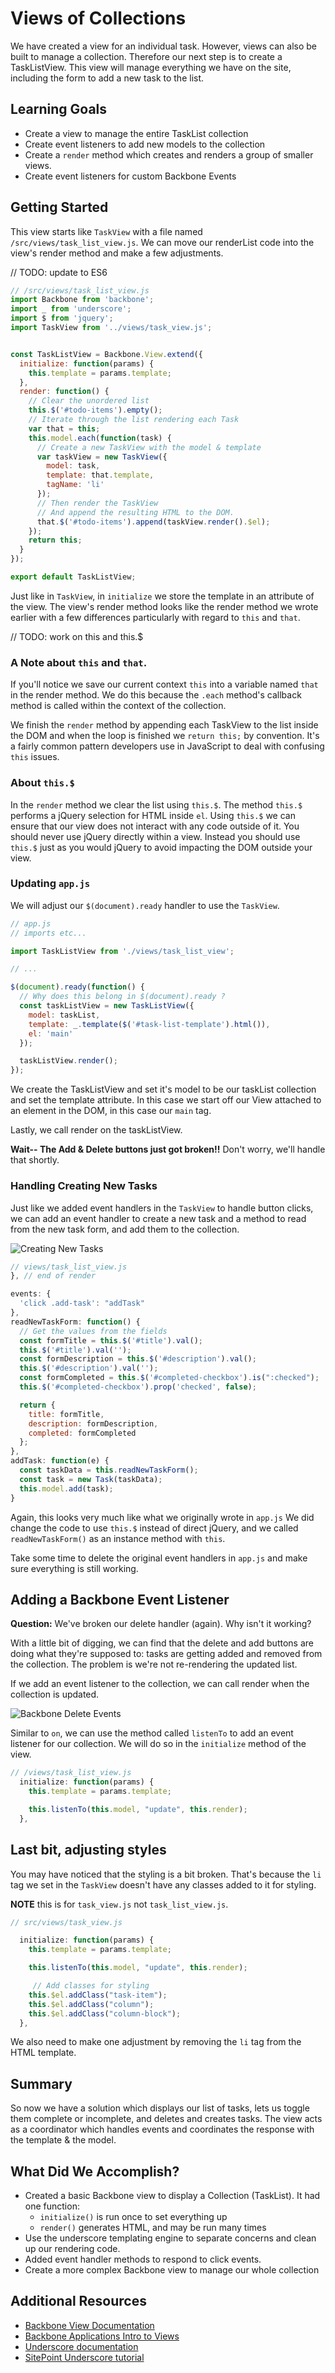 # Views of Collections

We have created a view for an individual task.  However, views can also be built to manage a collection.  Therefore our next step is to create a TaskListView.  This view will manage everything we have on the site, including the form to add a new task to the list.

## Learning Goals
-  Create a view to manage the entire TaskList collection
-  Create event listeners to add new models to the collection
-  Create a `render` method which creates and renders a group of smaller views.  
-  Create event listeners for custom Backbone Events

## Getting Started

This view starts like `TaskView` with a file named `/src/views/task_list_view.js`.  We can move our renderList code into the view's render method and make a few adjustments.

// TODO: update to ES6
```javascript
// /src/views/task_list_view.js
import Backbone from 'backbone';
import _ from 'underscore';
import $ from 'jquery';
import TaskView from '../views/task_view.js';


const TaskListView = Backbone.View.extend({
  initialize: function(params) {
    this.template = params.template;
  },
  render: function() {
    // Clear the unordered list
    this.$('#todo-items').empty();
    // Iterate through the list rendering each Task
    var that = this;
    this.model.each(function(task) {
      // Create a new TaskView with the model & template
      var taskView = new TaskView({
        model: task,
        template: that.template,
        tagName: 'li'
      });
      // Then render the TaskView
      // And append the resulting HTML to the DOM.
      that.$('#todo-items').append(taskView.render().$el);
    });
    return this;
  }
});

export default TaskListView;
```
Just like in `TaskView`, in `initialize` we store the template in an attribute of the view.  The view's render method looks like the render method we wrote earlier with a few differences particularly with regard to `this` and `that`.


// TODO: work on this and this.$
### A Note about `this` and `that`.  

If you'll notice we save our current context `this` into a variable named `that` in the render method.  We do this because the `.each` method's callback method is called within the context of the collection.  

We finish the `render` method by appending each TaskView to the list inside the DOM and when the loop is finished we `return this;` by convention.  It's a fairly common pattern developers use in JavaScript to deal with confusing `this` issues.


### About `this.$`

In the `render` method we clear the list using `this.$`.  The method `this.$` performs a jQuery selection for HTML inside `el`.  Using `this.$` we can ensure that our view does not interact with any code outside of it.  You should never use jQuery directly within a view.  Instead you should use `this.$` just as you would jQuery to avoid impacting the DOM outside your view.  


### Updating `app.js`

We will adjust our `$(document).ready` handler to use the `TaskView`.


```javascript
// app.js
// imports etc...

import TaskListView from './views/task_list_view';

// ...

$(document).ready(function() {
  // Why does this belong in $(document).ready ?
  const taskListView = new TaskListView({
    model: taskList,
    template: _.template($('#task-list-template').html()),
    el: 'main'
  });

  taskListView.render();
});
```

We create the TaskListView and set it's model to be our taskList collection and set the template attribute.  In this case we start off our View attached to an element in the DOM, in this case our `main` tag.

Lastly, we call render on the taskListView.

**Wait-- The Add & Delete buttons just got broken!!**  Don't worry, we'll handle that shortly.  

### Handling Creating New Tasks

Just like we added event handlers in the `TaskView` to handle button clicks, we can add an event handler to create a new task and a method to read from the new task form, and add them to the collection.

![Creating New Tasks](images/addButton.png)


```javascript
// views/task_list_view.js
}, // end of render

events: {
  'click .add-task': "addTask"
},
readNewTaskForm: function() {
  // Get the values from the fields
  const formTitle = this.$('#title').val();
  this.$('#title').val('');
  const formDescription = this.$('#description').val();
  this.$('#description').val('');
  const formCompleted = this.$('#completed-checkbox').is(":checked");
  this.$('#completed-checkbox').prop('checked', false);

  return {
    title: formTitle,
    description: formDescription,
    completed: formCompleted
  };
},
addTask: function(e) {
  const taskData = this.readNewTaskForm();
  const task = new Task(taskData);
  this.model.add(task);
}
```

Again, this looks very much like what we originally wrote in `app.js`  We did change the code to use `this.$` instead of direct jQuery, and we called `readNewTaskForm()` as an instance method with `this`.  

Take some time to delete the original event handlers in `app.js` and make sure everything is still working.

## Adding a Backbone Event Listener

**Question:** We've broken our delete handler (again). Why isn't it working?

With a little bit of digging, we can find that the delete and add buttons are doing what they're supposed to: tasks are getting added and removed from the collection. The problem is we're not re-rendering the updated list.

If we add an event listener to the collection, we can call render when the collection is updated.  

![Backbone Delete Events](images/BackboneCustomEvent.png)

Similar to `on`, we can use the method called `listenTo` to add an event listener for our collection.  We will do so in the `initialize` method of the view.

```javascript
// /views/task_list_view.js
  initialize: function(params) {
    this.template = params.template;

    this.listenTo(this.model, "update", this.render);
  },
```

## Last bit, adjusting styles

You may have noticed that the styling is a bit broken.  That's because the `li` tag we set in the `TaskView` doesn't have any classes added to it for styling.  

**NOTE** this is for `task_view.js` not `task_list_view.js`.  


```javascript
// src/views/task_view.js

  initialize: function(params) {
    this.template = params.template;

    this.listenTo(this.model, "update", this.render);

	 // Add classes for styling
    this.$el.addClass("task-item");
    this.$el.addClass("column");
    this.$el.addClass("column-block");
  },
```

We also need to make one adjustment by removing the `li` tag from the HTML template.

## Summary

So now we have a solution which displays our list of tasks, lets us toggle them complete or incomplete,  and deletes and creates tasks.  The view acts as a coordinator which handles events and coordinates the response with the template & the model.  


## What Did We Accomplish?
- Created a basic Backbone view to display a Collection (TaskList). It had one function:
  - `initialize()` is run once to set everything up
  - `render()` generates HTML, and may be run many times
- Use the underscore templating engine to separate concerns and clean up our rendering code.
- Added event handler methods to respond to click events.
- Create a more complex Backbone view to manage our whole collection

## Additional Resources
- [Backbone View Documentation](http://backbonejs.org/#View)
- [Backbone Applications Intro to Views](https://addyosmani.com/backbone-fundamentals/#views-1)
- [Underscore documentation](http://underscorejs.org/)
- [SitePoint Underscore tutorial](https://www.sitepoint.com/getting-started-with-underscore-js/)
